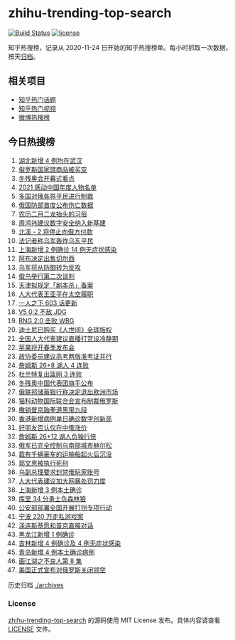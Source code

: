 # zhihu-trending-top-search

[![Build Status](https://github.com/justjavac/zhihu-trending-top-search/workflows/ci/badge.svg?branch=main)](https://github.com/justjavac/zhihu-trending-top-search/actions)
[![license](https://img.shields.io/github/license/justjavac/zhihu-trending-top-search)](https://github.com/justjavac/zhihu-trending-top-search/blob/main/LICENSE)

知乎热搜榜，记录从 2020-11-24 日开始的知乎热搜榜单。每小时抓取一次数据，按天[归档](./archives)。

## 相关项目

- [知乎热门话题](https://github.com/justjavac/zhihu-trending-hot-questions)
- [知乎热门视频](https://github.com/justjavac/zhihu-trending-hot-video)
- [微博热搜榜](https://github.com/justjavac/weibo-trending-hot-search)

## 今日热搜榜

<!-- BEGIN -->
<!-- 最后更新时间 Fri Mar 04 2022 21:15:32 GMT+0800 (China Standard Time) -->

1. [湖北新增 4 例均在武汉](https://www.zhihu.com/search?q=湖北疫情)
1. [俄罗斯国家馆商品被买空](https://www.zhihu.com/search?q=俄罗斯国家馆商品卖空)
1. [冬残奥会开幕式看点](https://www.zhihu.com/search?q=冬残奥会开幕式)
1. [2021 感动中国年度人物名单](https://www.zhihu.com/search?q=感动中国年度人物)
1. [多国对俄各界平民进行制裁](https://www.zhihu.com/search?q=各界制裁俄罗斯)
1. [俄国防部首度公布伤亡数据](https://www.zhihu.com/search?q=俄乌冲突伤亡数据)
1. [农历二月二龙抬头的习俗](https://www.zhihu.com/search?q=龙抬头)
1. [周鸿祎建议数字安全纳入新基建](https://www.zhihu.com/search?q=周鸿祎建议数字安全纳入新基建)
1. [北溪 - 2 将停止向俄方付款](https://www.zhihu.com/search?q=北溪-2)
1. [法记者称乌军轰炸乌东平民](https://www.zhihu.com/search?q=法记者称乌军轰炸乌东平民)
1. [上海新增 2 例确诊 14 例无症状感染](https://www.zhihu.com/search?q=上海疫情)
1. [阿布决定出售切尔西](https://www.zhihu.com/search?q=切尔西)
1. [乌军将从防御转为反攻](https://www.zhihu.com/search?q=俄罗斯乌克兰)
1. [俄乌举行第二次谈判](https://www.zhihu.com/search?q=俄乌第二次谈判)
1. [天津拟规定「剧本杀」备案](https://www.zhihu.com/search?q=剧本杀)
1. [人大代表王亚平在太空履职](https://www.zhihu.com/search?q=王亚平在太空出差)
1. [一人之下 603 话更新](https://www.zhihu.com/search?q=一人之下)
1. [V5 0:2 不敌 JDG](https://www.zhihu.com/search?q=v5)
1. [RNG 2:0 击败 WBG](https://www.zhihu.com/search?q=rng)
1. [迪士尼已购买《人世间》全球版权](https://www.zhihu.com/search?q=迪士尼买入人世间版权)
1. [全国人大代表建议直播打赏设冷静期](https://www.zhihu.com/search?q=直播打赏设冷静期)
1. [苹果将开春季发布会](https://www.zhihu.com/search?q=苹果春季发布会)
1. [政协委员建议高考两版准考证并行](https://www.zhihu.com/search?q=高考纸版电子版准考证并行)
1. [詹姆斯 26+8 湖人 4 连败](https://www.zhihu.com/search?q=湖人)
1. [杜兰特复出篮网 3 连败](https://www.zhihu.com/search?q=篮网)
1. [冬残奥中国代表团旗手公布](https://www.zhihu.com/search?q=冬残奥会开幕式旗手)
1. [俄联邦储蓄银行称决定退出欧洲市场](https://www.zhihu.com/search?q=俄罗斯联邦储蓄银行退出欧洲市场)
1. [猫科动物国际联合会宣布制裁俄罗斯](https://www.zhihu.com/search?q=猫科动物国际联合会)
1. [撤销普京跆拳道黑带九段](https://www.zhihu.com/search?q=撤销普京跆拳道黑带)
1. [香港新增病例单日确诊数字创新高](https://www.zhihu.com/search?q=香港疫情)
1. [好丽友否认仅在中俄涨价](https://www.zhihu.com/search?q=好丽友涨价)
1. [詹姆斯 26+12 湖人负独行侠](https://www.zhihu.com/search?q=湖人)
1. [俄军已完全控制乌南部城市赫尔松](https://www.zhihu.com/search?q=乌俄局势)
1. [载有千辆豪车的运输船起火后沉没](https://www.zhihu.com/search?q=船上燃烧的豪车)
1. [郭文思被执行死刑](https://www.zhihu.com/search?q=郭文思)
1. [乌副总理要求封禁俄玩家账号](https://www.zhihu.com/search?q=游戏账号)
1. [人大代表建议加大网暴处罚力度](https://www.zhihu.com/search?q=人大代表建议加大网暴处罚力度)
1. [上海新增 3 例本土确诊](https://www.zhihu.com/search?q=上海疫情)
1. [库里 34 分勇士负森林狼](https://www.zhihu.com/search?q=勇士)
1. [公安部部署全国开展打拐专项行动](https://www.zhihu.com/search?q=打击拐卖妇女儿童)
1. [宁波 220 万走私游戏案](https://www.zhihu.com/search?q=走私游戏)
1. [泽连斯基愿和普京直接对话](https://www.zhihu.com/search?q=泽连斯基愿和普京直接对话)
1. [黑龙江新增 1 例确诊](https://www.zhihu.com/search?q=黑龙江疫情)
1. [吉林新增 4 例确诊及 4 例无症状感染](https://www.zhihu.com/search?q=吉林疫情)
1. [青岛新增 4 例本土确诊病例](https://www.zhihu.com/search?q=山东疫情)
1. [画江湖之不良人第 8 集](https://www.zhihu.com/search?q=画江湖之不良人)
1. [美国正式宣布对俄罗斯关闭领空](https://www.zhihu.com/search?q=美国对俄罗斯关闭领空)

<!-- END -->

历史归档 [./archives](./archives)

### License

[zhihu-trending-top-search](https://github.com/justjavac/zhihu-trending-top-search)
的源码使用 MIT License 发布。具体内容请查看 [LICENSE](./LICENSE) 文件。
